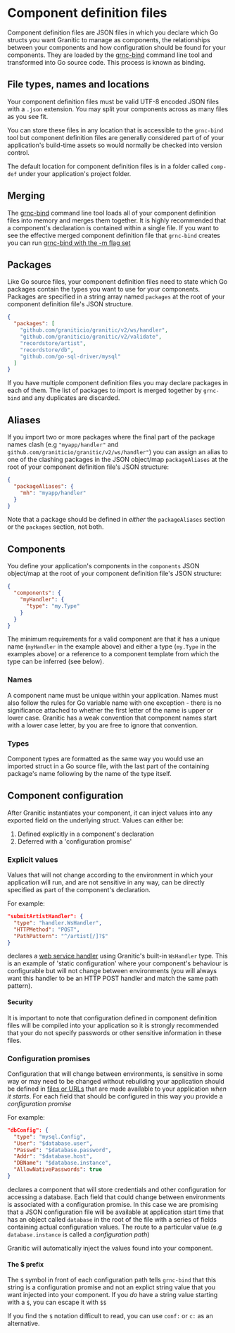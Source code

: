 # Component definition files

Component definition files are JSON files in which you declare which Go structs you want Granitic to manage as components,
the relationships between your components and how configuration should be found for your components. They are
loaded by the [grnc-bind](gpr-build.md) command line tool and transformed into Go source code. This process is known as
binding.


## File types, names and locations

Your component definition files must be valid UTF-8 encoded JSON files with a `.json` extension. You may split your 
components across as many files as you see fit.

You can store these files in any location that is accessible to the `grnc-bind` tool but component definition files
are generally considered part of of your application's build-time assets so would normally be checked into version control.

The default location for component definition files is in a folder called `comp-def` under your application's project folder.

## Merging

The [grnc-bind](gpr-build.md) command line tool loads all of your component definition files into memory and merges them
together. It is highly recommended that a component's declaration is contained within a single file. If you want to see
the effective merged component definition file that `grnc-bind` creates you can run [grnc-bind with the -m flag set](gpr-build.md)

## Packages

Like Go source files, your component definition files need to state which Go packages contain the types you want to 
use for your components. Packages are specified in a string array named `packages` at the root of your component definition
file's JSON structure.

```json
{
  "packages": [
    "github.com/graniticio/granitic/v2/ws/handler",
    "github.com/graniticio/granitic/v2/validate",
    "recordstore/artist",
    "recordstore/db",
    "github.com/go-sql-driver/mysql"
  ]
}
``` 

If you have multiple component definition files you may declare packages in each of them. The list of packages to 
import is merged together by `grnc-bind` and any duplicates are discarded.

## Aliases

If you import two or more packages where the final part of the package names clash (e.g `"myapp/handler"` and 
`github.com/graniticio/granitic/v2/ws/handler"`) you can assign an alias to one of the clashing packages in the JSON 
object/map `packageAliases` at the root of your component definition file's JSON structure:

```json
{
  "packageAliases": {
    "mh": "myapp/handler"
  }
}
```

Note that a package should be defined in _either_ the `packageAliases` section or the `packages` section, not both.

## Components

You define your application's components in the `components` JSON object/map at the root of your component definition file's JSON structure:

```json
{
  "components": {
    "myHandler": {
      "type": "my.Type"
    }
  }
}
```

The minimum requirements for a valid component are that it has a unique name (`myHandler` in the example above) and either 
a type (`my.Type` in the examples above) or a reference to a component template from which the type can be inferred (see below).

### Names

A component name must be unique within your application. Names must also follow the rules for Go variable name with one
exception - there is no significance attached to whether the first letter of the name is upper or lower case. Granitic
has a weak convention that component names start with a lower case letter, by you are free to ignore that convention.

### Types

Component types are formatted as the same way you would use an imported struct in a Go source file, with the last part of the containing package's name
following by the name of the type itself.

## Component configuration

After Granitic instantiates your component, it can inject values into any exported field on the underlying struct. 
Values can either be:

  1. Defined explicitly in a component's declaration
  1. Deferred with a 'configuration promise'
  
### Explicit values

Values that will not change according to the environment in which your application will run, and are not sensitive
in any way, can be directly specified as part of the component's declaration. 

For example:

```json
"submitArtistHandler": {
  "type": "handler.WsHandler",
  "HTTPMethod": "POST",
  "PathPattern": "^/artist[/]?$"
}
```

declares a [web service handler](ws-handlers.md) using Granitic's built-in `WsHandler` type.  This is an example of 
'static configuration' where your component's behaviour is configurable but will not change between environments 
(you will always want this handler to be an HTTP POST handler and match the same path pattern).

#### Security

It is important to note that configuration defined in component definition files will be compiled into your application
so it is strongly recommended that your do not specify passwords or other sensitive information in these files.


### Configuration promises

Configuration that will change between environments, is sensitive in some way or may need to be changed without
rebuilding your application should be defined in [files or URLs](cfg-files.md) that are made available to your
application _when it starts_. For each field that should be configured in this way you provide a _configuration promise_

For example:

```json
"dbConfig": {
  "type": "mysql.Config",
  "User": "$database.user",
  "Passwd": "$database.password",
  "Addr": "$database.host",
  "DBName": "$database.instance",
  "AllowNativePasswords": true
}    
```

declares a component that will store credentials and other configuration for accessing a database. Each field that
could change between environments is associated with a configuration promise. In this case we are promising that
a JSON configuration file will be available at application start time that has an object called `database` in
the root of the file with a series of fields containing actual configuration values. The route to a particular value (e.g
`database.instance` is called a _configuration path_)

Granitic will automatically inject the values found into your component.

#### The $ prefix

The `$` symbol in front of each configuration path tells `grnc-bind` that this string is a configuration promise and not
an explict string value that you want injected into your component. If you _do_ have a string value starting with a `$`,
you can escape it with `$$`

If you find the `$` notation difficult to read, you can use `conf:` or `c:` as an alternative.

